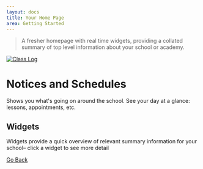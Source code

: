 ```yaml
---
layout: docs
title: Your Home Page
area: Getting Started
---
```

> A fresher homepage with real time widgets, providing a collated summary of top level information about your school or academy.

[![Class Log](https://img.youtube.com/vi/bxI1ricmZV0/0.jpg)](https://www.youtube.com/watch?v=bxI1ricmZV0)

# Notices and Schedules

Shows you what's going on around the school. See your day at a glance: lessons, appointments, etc.

## Widgets

Widgets provide a quick overview of relevant summary information for your school– click a widget to see more detail

[Go Back](navigation.md)
